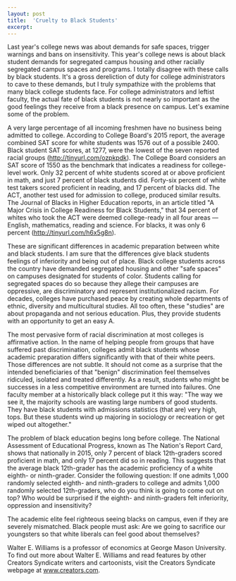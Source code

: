 ```yaml
---
layout: post
title:  'Cruelty to Black Students'
excerpt:
---
```




Last year's college news was about demands for safe spaces, trigger warnings and bans on insensitivity. This year's college news is about black student demands for segregated campus housing and other racially segregated campus spaces and programs. I totally disagree with these calls by black students. It's a gross dereliction of duty for college administrators to cave to these demands, but I truly sympathize with the problems that many black college students face. For college administrators and leftist faculty, the actual fate of black students is not nearly so important as the good feelings they receive from a black presence on campus. Let's examine some of the problem.

A very large percentage of all incoming freshmen have no business being admitted to college. According to College Board's 2015 report, the average combined SAT score for white students was 1576 out of a possible 2400. Black student SAT scores, at 1277, were the lowest of the seven reported racial groups (http://tinyurl.com/ozpkpdk). The College Board considers an SAT score of 1550 as the benchmark that indicates a readiness for college-level work. Only 32 percent of white students scored at or above proficient in math, and just 7 percent of black students did. Forty-six percent of white test takers scored proficient in reading, and 17 percent of blacks did. The ACT, another test used for admission to college, produced similar results. The Journal of Blacks in Higher Education reports, in an article titled "A Major Crisis in College Readiness for Black Students," that 34 percent of whites who took the ACT were deemed college-ready in all four areas — English, mathematics, reading and science. For blacks, it was only 6 percent (http://tinyurl.com/h6x5g8n).

These are significant differences in academic preparation between white and black students. I am sure that the differences give black students feelings of inferiority and being out of place. Black college students across the country have demanded segregated housing and other "safe spaces" on campuses designated for students of color. Students calling for segregated spaces do so because they allege their campuses are oppressive, are discriminatory and represent institutionalized racism. For decades, colleges have purchased peace by creating whole departments of ethnic, diversity and multicultural studies. All too often, these "studies" are about propaganda and not serious education. Plus, they provide students with an opportunity to get an easy A.

The most pervasive form of racial discrimination at most colleges is affirmative action. In the name of helping people from groups that have suffered past discrimination, colleges admit black students whose academic preparation differs significantly with that of their white peers. Those differences are not subtle. It should not come as a surprise that the intended beneficiaries of that "benign" discrimination feel themselves ridiculed, isolated and treated differently. As a result, students who might be successes in a less competitive environment are turned into failures. One faculty member at a historically black college put it this way: "The way we see it, the majority schools are wasting large numbers of good students. They have black students with admissions statistics (that are) very high, tops. But these students wind up majoring in sociology or recreation or get wiped out altogether."



The problem of black education begins long before college. The National Assessment of Educational Progress, known as The Nation's Report Card, shows that nationally in 2015, only 7 percent of black 12th-graders scored proficient in math, and only 17 percent did so in reading. This suggests that the average black 12th-grader has the academic proficiency of a white eighth- or ninth-grader. Consider the following question: If one admits 1,000 randomly selected eighth- and ninth-graders to college and admits 1,000 randomly selected 12th-graders, who do you think is going to come out on top? Who would be surprised if the eighth- and ninth-graders felt inferiority, oppression and insensitivity?

The academic elite feel righteous seeing blacks on campus, even if they are severely mismatched. Black people must ask: Are we going to sacrifice our youngsters so that white liberals can feel good about themselves?

Walter E. Williams is a professor of economics at George Mason University. To find out more about Walter E. Williams and read features by other Creators Syndicate writers and cartoonists, visit the Creators Syndicate webpage at www.creators.com.

